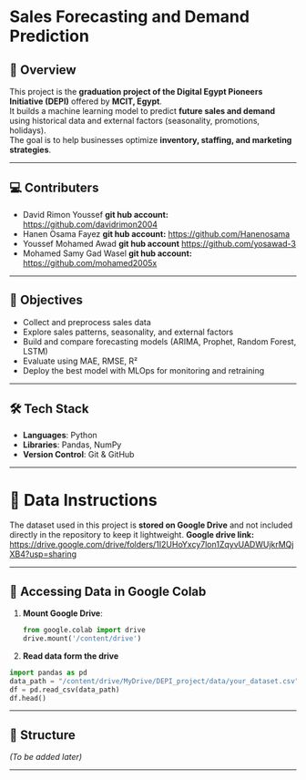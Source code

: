 # Sales Forecasting and Demand Prediction

## 📌 Overview
This project is the **graduation project of the Digital Egypt Pioneers Initiative (DEPI)** offered by **MCIT, Egypt**.  
It builds a machine learning model to predict **future sales and demand** using historical data and external factors (seasonality, promotions, holidays).  
The goal is to help businesses optimize **inventory, staffing, and marketing strategies**.

---

## 💻 Contributers
- David Rimon Youssef  **git hub account:** https://github.com/davidrimon2004
- Hanen Osama Fayez   **git hub account:** https://github.com/Hanenosama
- Youssef Mohamed Awad **git hub account** https://github.com/yosawad-3
- Mohamed Samy Gad Wasel **git hub account:** https://github.com/mohamed2005x
---

## 🎯 Objectives
- Collect and preprocess sales data  
- Explore sales patterns, seasonality, and external factors  
- Build and compare forecasting models (ARIMA, Prophet, Random Forest, LSTM)  
- Evaluate using MAE, RMSE, R²  
- Deploy the best model with MLOps for monitoring and retraining  

---

## 🛠️ Tech Stack
- **Languages**: Python  
- **Libraries**: Pandas, NumPy   
- **Version Control**: Git & GitHub  

---

# 📂 Data Instructions

The dataset used in this project is **stored on Google Drive** and not included directly in the repository to keep it lightweight.
**Google drive link:** https://drive.google.com/drive/folders/1I2UHoYxcy7lon1ZqyvUADWUjkrMQjXB4?usp=sharing

---

## 🔗 Accessing Data in Google Colab

1. **Mount Google Drive**:
   ```python
   from google.colab import drive
   drive.mount('/content/drive')
2. **Read data form the drive**
```python
import pandas as pd
data_path = "/content/drive/MyDrive/DEPI_project/data/your_dataset.csv"
df = pd.read_csv(data_path)
df.head()

```
---

## 📂 Structure
*(To be added later)*

---

